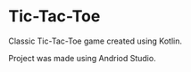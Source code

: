 # Tic-Tac-Toe
Classic Tic-Tac-Toe game created using Kotlin.

Project was made using Andriod Studio.
